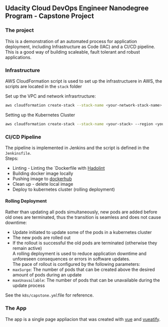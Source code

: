 ## Udacity Cloud DevOps Engineer Nanodegree Program - Capstone Project
### The project
This is a demonstration of an automated process for application deployment, including 
Infrastructure as Code (IAC) and a CI/CD pipeline.
This is a good way of building scaleable, fault tolerant and robust applications.   
### Infrastructure
AWS CloudFormation script is used to set up the infrastructuere in AWS, the scripts are located
in the `stack` folder

Set up the VPC and network infrasrtructure:
```bash
aws cloudformation create-stack --stack-name <your-network-stack-name> --region <your-region> --template-body file://network.yml --parameters file://params.json
```

Setting up the Kubernetes Cluster
```bash
aws cloudformation create-stack --stack-name <your-stack> --region <your-region> --template-body file://cluster.yml --parameters file://cluster-params.json --capabilities CAPABILITY_NAMED_IAM
```
### CI/CD Pipeline
The pipeline is implemented in Jenkins and the script is defined in the `Jenkinsfile`.  
Steps:  
- Linting - Linting the `Dockerfile with [Hadolint](https://github.com/hadolint/hadolint)
- Building docker image locally
- Pushing image to [dockerhub](hub.docker.com)
- Clean up - delete local image
- Deploy to kubernetes cluster (rolling deployment)

#### Rolling Deployment
Rather than updating all pods simultaneously, new pods are added before old ones are terminated, thus the transition is seamless and does not cause downtime:  
- Update initiated to update some of the pods in a kubernetes cluster  
- The new pods are rolled out  
- If the rollout is successful the old pods are terminated (otherwise they remain active)  
A rolling deployment is used to reduce application downtime and unforeseen consequences or errors in software  updates.  
The pace of rollout is configured by the following parameters:  
- `maxSurge`: The number of pods that can be created above the desired amount of pods during an update  
- `maxUnavailable`: The number of pods that can be unavailable during the update process  

See the `k8s/capstone.yml`file for reference.  

### The App
The app is a single page appliacion that was created with [vue](vuejs.org) and [vueatify](https://vuetifyjs.com).





